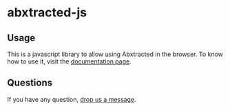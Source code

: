 # abxtracted-js

## Usage

This is a javascript library to allow using Abxtracted in the browser.
To know how to use it, visit the [documentation page](https://abxtracted.com/docs).

## Questions

If you have any question, [drop us a message](https://abxtracted.com/contact).
